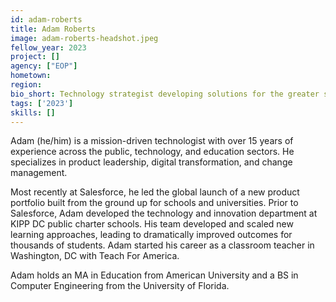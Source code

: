 ```yaml
---
id: adam-roberts
title: Adam Roberts
image: adam-roberts-headshot.jpeg
fellow_year: 2023
project: []
agency: ["EOP"]
hometown: 
region: 
bio_short: Technology strategist developing solutions for the greater societal good.
tags: ['2023']
skills: []
---
```


Adam (he/him) is a mission-driven technologist with over 15 years of experience across the public, technology, and education sectors. He specializes in product leadership, digital transformation, and change management.

Most recently at Salesforce, he led the global launch of a new product portfolio built from the ground up for schools and universities. Prior to Salesforce, Adam developed the technology and innovation department at KIPP DC public charter schools. His team developed and scaled new learning approaches, leading to dramatically improved outcomes for thousands of students. Adam started his career as a classroom teacher in Washington, DC with Teach For America.

Adam holds an MA in Education from American University and a BS in Computer Engineering from the University of Florida.